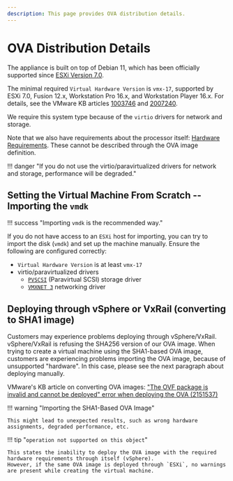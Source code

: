 ```yaml
---
description: This page provides OVA distribution details.
---
```


# OVA Distribution Details

The appliance is built on top of Debian 11, which has been officially supported since [ESXi Version 7.0](https://www.vmware.com/resources/compatibility/detail.php?deviceCategory=Software&productid=54075&vcl=true&supRel=396,448,508,518,578,589,615,617,649,650&testConfig=16).

The minimal required `Virtual Hardware Version` is `vmx-17`, supported by ESXi 7.0, Fusion 12.x, Workstation Pro 16.x,
and Workstation Player 16.x. For details, see the VMware KB articles [1003746](https://kb.vmware.com/s/article/1003746) and [2007240](https://kb.vmware.com/s/article/2007240).

We require this system type because of the `virtio` drivers for network and storage.

Note that we also have requirements about the processor itself: [Hardware Requirements](../index.md#hardware-requirements). These cannot be described through the OVA image definition.

!!! danger "If you do not use the virtio/paravirtualized drivers for network and storage, performance will be degraded."

## Setting the Virtual Machine From Scratch -- Importing the `vmdk`

!!! success "Importing `vmdk` is the recommended way."

If you do not have access to an `ESXi` host for importing, you can try to import the disk (`vmdk`) and set up the machine manually. Ensure the following are configured correctly:

- `Virtual Hardware Version` is at least `vmx-17`
- virtio/paravirtualized drivers
  - [`PVSCSI`](https://kb.vmware.com/s/article/1010398) (Paravirtual SCSI) storage driver
  - [`VMXNET 3`](https://kb.vmware.com/s/article/1001805) networking driver

## Deploying through vSphere or VxRail (converting to SHA1 image)

Customers may experience problems deploying through vSphere/VxRail. vSphere/VxRail is refusing the SHA256 version of our OVA image. When trying to create a virtual machine using the SHA1-based OVA image, customers are experiencing problems importing the OVA image, because of unsupported "hardware". In this case, please see the next paragraph about deploying manually.

VMware's KB article on converting OVA images:
["The OVF package is invalid and cannot be deployed" error when deploying the OVA (2151537)](https://kb.vmware.com/s/article/2151537)

!!! warning "Importing the SHA1-Based OVA Image"

    This might lead to unexpected results, such as wrong hardware assignments, degraded performance, etc.

!!! tip "`operation not supported on this object`"

    This states the inability to deploy the OVA image with the required hardware requirements through itself (vSphere).
    However, if the same OVA image is deployed through `ESXi`, no warnings are present while creating the virtual machine.
